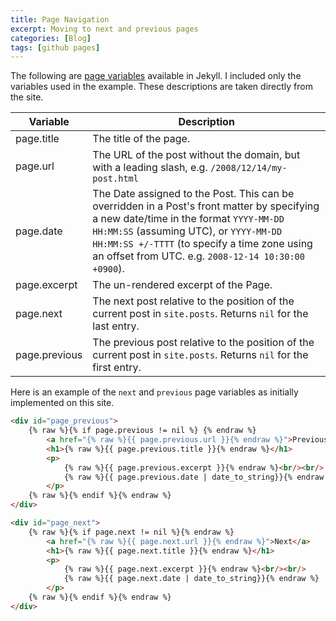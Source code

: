 ```yaml
---
title: Page Navigation
excerpt: Moving to next and previous pages
categories: [Blog]
tags: [github pages]
---
```


The following are [page variables] available in Jekyll.
I included only the variables used in the example.
These descriptions are taken directly from the site.

| Variable | Description |
|---------|-------------|
| page.title | The title of the page. |
| page.url | The URL of the post without the domain, but with a leading slash, e.g. `/2008/12/14/my-post.html` |
| page.date | The Date assigned to the Post. This can be overridden in a Post's front matter by specifying a new date/time in the format `YYYY-MM-DD HH:MM:SS` (assuming UTC), or `YYYY-MM-DD HH:MM:SS +/-TTTT` (to specify a time zone using an offset from UTC. e.g. `2008-12-14 10:30:00 +0900`). |
| page.excerpt | The un-rendered excerpt of the Page. |
| page.next | The next post relative to the position of the current post in `site.posts`. Returns `nil` for the last entry. |
| page.previous | The previous post relative to the position of the current post in `site.posts`. Returns `nil` for the first entry. |

Here is an example of the `next` and `previous` page variables as initially implemented on this site.

~~~ html
<div id="page_previous">
    {% raw %}{% if page.previous != nil %} {% endraw %}
        <a href="{% raw %}{{ page.previous.url }}{% endraw %}">Previous</a>
        <h1>{% raw %}{{ page.previous.title }}{% endraw %}</h1>
        <p>
            {% raw %}{{ page.previous.excerpt }}{% endraw %}<br/><br/>
            {% raw %}{{ page.previous.date | date_to_string}}{% endraw %}
        </p>
    {% raw %}{% endif %}{% endraw %}
</div>

<div id="page_next">
    {% raw %}{% if page.next != nil %}{% endraw %}
        <a href="{% raw %}{{ page.next.url }}{% endraw %}">Next</a>
        <h1>{% raw %}{{ page.next.title }}{% endraw %}</h1>
        <p>
            {% raw %}{{ page.next.excerpt }}{% endraw %}<br/><br/>
            {% raw %}{{ page.next.date | date_to_string}}{% endraw %}
        </p>
    {% raw %}{% endif %}{% endraw %}
</div>
~~~

[page variables]: http://jekyllrb.com/docs/variables/
